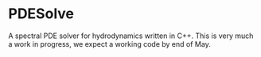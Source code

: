 # PDESolve
A spectral PDE solver for hydrodynamics
written in C++. This is very much a work in progress, we
expect a working code by end of May.

